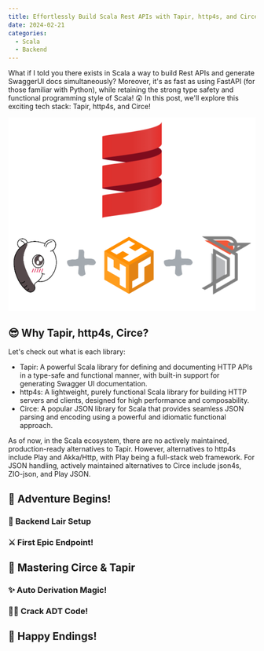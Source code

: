 ```yaml
---
title: Effortlessly Build Scala Rest APIs with Tapir, http4s, and Circe!
date: 2024-02-21
categories:
  - Scala
  - Backend
---
```


What if I told you there exists in Scala a way to build Rest APIs and generate SwaggerUI docs simultaneously? Moreover, it's as fast as using FastAPI (for those familiar with Python), while retaining the strong type safety and functional programming style of Scala! 😲 In this post, we'll explore this exciting tech stack: Tapir, http4s, and Circe!

<!-- more -->

![Tech stack](assets/image.png)

## 😎 Why Tapir, http4s, Circe?

Let's check out what is each library:

- Tapir: A powerful Scala library for defining and documenting HTTP APIs in a type-safe and functional manner, with built-in support for generating Swagger UI documentation.
- http4s: A lightweight, purely functional Scala library for building HTTP servers and clients, designed for high performance and composability.
- Circe: A popular JSON library for Scala that provides seamless JSON parsing and encoding using a powerful and idiomatic functional approach.

As of now, in the Scala ecosystem, there are no actively maintained, production-ready alternatives to Tapir. However, alternatives to http4s include Play and Akka/Http, with Play being a full-stack web framework. For JSON handling, actively maintained alternatives to Circe include json4s, ZIO-json, and Play JSON.

## 🚀 Adventure Begins!

### 🏰 Backend Lair Setup

### ⚔️ First Epic Endpoint!

## 🎨 Mastering Circe & Tapir

### ✨ Auto Derivation Magic!

### 🧙‍♂️ Crack ADT Code!

## 🌟 Happy Endings!
